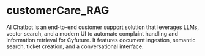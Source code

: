 # customerCare_RAG
AI Chatbot is an end-to-end customer support solution that leverages LLMs, vector search, and a modern UI to automate complaint handling and information retrieval for Cyfuture. It features document ingestion, semantic search, ticket creation, and a conversational interface.
